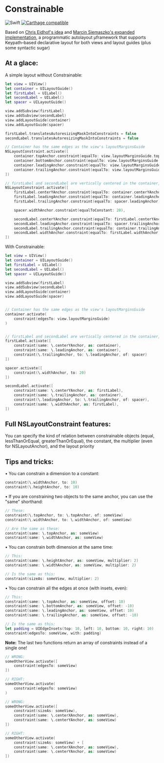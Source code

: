 # Constrainable

![Swift](https://img.shields.io/badge/Swift-4.0-orange.svg)
[![Carthage compatible](https://img.shields.io/badge/Carthage-compatible-4BC51D.svg?style=flat)](https://github.com/Carthage/Carthage)

Based on [Chris Eidhof's idea](http://chris.eidhof.nl/post/micro-autolayout-dsl/) and [Marcin Siemaszko's expanded implementation](https://www.netguru.co/codestories/painless-nslayoutanchors), a programmatic autolayout µframework that supports Keypath–based declarative layout for both views and layout guides (plus some syntactic sugar)

## At a glace:

A simple layout without Constrainable:

```swift
let view = UIView()
let container = UILayoutGuide()
let firstLabel = UILabel()
let secondLabel = UILabel()
let spacer = UILayoutGuide()

view.addSubview(firstLabel)
view.addSubview(secondLabel)
view.addLayoutGuide(container)
view.addLayoutGuide(spacer)

firstLabel.translatesAutoresizingMaskIntoConstraints = false
secondLabel.translatesAutoresizingMaskIntoConstraints = false

// Container has the same edges as the view's layoutMarginsGuide
NSLayoutConstraint.activate([
    container.topAnchor.constraint(equalTo: view.layoutMarginsGuide.topAnchor),
    container.bottomAnchor.constraint(equalTo: view.layoutMarginsGuide.bottomAnchor),
    container.leadingAnchor.constraint(equalTo: view.layoutMarginsGuide.leadingAnchor),
    container.trailingAnchor.constraint(equalTo: view.layoutMarginsGuide.trailingAnchor),
])

// firstLabel and secondLabel are vertically centered in the container, have the same size and are separated by a 20 points spacer
NSLayoutConstraint.activate([
    firstLabel.centerYAnchor.constraint(equalTo: container.centerYAnchor),
    firstLabel.leadingAnchor.constraint(equalTo: container.leadingAnchor),
    firstLabel.trailingAnchor.constraint(equalTo: spacer.leadingAnchor),

    spacer.widthAnchor.constraint(equalToConstant: 20),

    secondLabel.centerYAnchor.constraint(equalTo: firstLabel.centerYAnchor),
    secondLabel.leadingAnchor.constraint(equalTo: spacer.trailingAnchor),
    secondLabel.trailingAnchor.constraint(equalTo: container.trailingAnchor),
    secondLabel.widthAnchor.constraint(equalTo: firstLabel.widthAnchor),
])
```
With Constrainable:
```swift
let view = UIView()
let container = UILayoutGuide()
let firstLabel = UILabel()
let secondLabel = UILabel()
let spacer = UILayoutGuide()

view.addSubview(firstLabel)
view.addSubview(secondLabel)
view.addLayoutGuide(container)
view.addLayoutGuide(spacer)


// Container has the same edges as the view's layoutMarginsGuide
container.activate(
    constraint(edgesTo: view.layoutMarginsGuide)
)


// firstLabel and secondLabel are vertically centered in the container, have the same size and are separated by a 20 points spacer
firstLabel.activate([
    constraint(same: \.centerYAnchor, as: container),
    constraint(same: \.leadingAnchor, as: container),
    constraint(\.trailingAnchor, to: \.leadingAnchor, of: spacer)
])

spacer.activate([
    constraint(\.widthAnchor, to: 20)
])

secondLabel.activate([
    constraint(same: \.centerYAnchor, as: firstLabel),
    constraint(same: \.trailingAnchor, as: container),
    constraint(\.leadingAnchor, to: \.trailingAnchor, of: spacer),
    constraint(same: \.widthAnchor, as: firstLabel),
])
```
## Full NSLayoutConstraint features:

You can specify the kind of relation between constrainable objects (equal, lessThanOrEqual, greaterThanOrEqual), the constant, the multiplier (even for NSLayoutAnchor), and the layout priority

## Tips and tricks:

• You can constrain a dimension to a constant: 
```Swift
constraint(\.widthAnchor, to: 10)
constraint(\.heightAnchor, to: 10)
```
• If you are constraining two objects to the same anchor, you can use the "same" shorthand:
```Swift
// These:
constraint(\.topAnchor, to: \.topAnchor, of: someView)
constraint(\.widthAnchor, to: \.widthAnchor, of: someView)

// Are the same as these:
constraint(same: \.topAnchor, as: someView)
constraint(same: \.widthAnchor, as: someView)
```

• You can constrain both dimension at the same time:
```Swift
// This:
constraint(same: \.heightAnchor, as: someView, multiplier: 2)
constraint(same: \.widthAnchor, as: someView, multiplier: 2)

// Is the same as this:
constraint(sizeAs: someView, multiplier: 2)
```

• You can constrain all the edges at once (with insets, even):
```Swift
// This:
constraint(same: \.topAnchor, as: someView, offset: 10)
constraint(same: \.bottomAnchor, as: someView, offset: -10)
constraint(same: \.leadingAnchor, as: someView, offset: 10)
constraint(same: \.trailingAnchor, as: someView, offset: -10)

// Is the same as this:
let padding = UIEdgeInsets(top: 10, left: 10, bottom: 10, right: 10)
constraint(edgesTo: someView, with: padding)
```
**Note:** The last two functions return an array of constraints instead of a single one!
```Swift
// WRONG:
someOtherView.activate([
    constraint(edgesTo: someView)
])

// RIGHT:
someOtherView.activate(
    constraint(edgesTo: someView)
)
```
```Swift
// WRONG:
someOtherView.activate([
    constraint(sizeAs: someView),
    constraint(same: \.centerXAnchor, as: someView),
    constraint(same: \.centerYAnchor, as: someView)
])

// RIGHT:
someOtherView.activate(
    constraint(sizeAs: someView) + [
    constraint(same: \.centerXAnchor, as: someView),
    constraint(same: \.centerYAnchor, as: someView)
])
```
